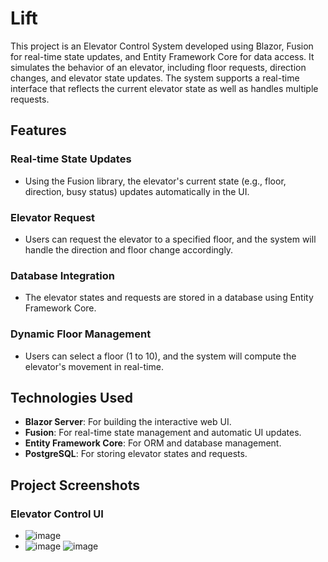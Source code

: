 # Lift

This project is an Elevator Control System developed using Blazor, Fusion for real-time state updates, and Entity Framework Core for data access. It simulates the behavior of an elevator, including floor requests, direction changes, and elevator state updates. The system supports a real-time interface that reflects the current elevator state as well as handles multiple requests.

## Features

### Real-time State Updates
- Using the Fusion library, the elevator's current state (e.g., floor, direction, busy status) updates automatically in the UI.

### Elevator Request
- Users can request the elevator to a specified floor, and the system will handle the direction and floor change accordingly.

### Database Integration
- The elevator states and requests are stored in a database using Entity Framework Core.

### Dynamic Floor Management
- Users can select a floor (1 to 10), and the system will compute the elevator's movement in real-time.

## Technologies Used

- **Blazor Server**: For building the interactive web UI.
- **Fusion**: For real-time state management and automatic UI updates.
- **Entity Framework Core**: For ORM and database management.
- **PostgreSQL**: For storing elevator states and requests.

## Project Screenshots

### Elevator Control UI
- ![image](https://github.com/user-attachments/assets/9c320a34-e75a-41bb-95e4-860019f6c2d4)
- ![image](https://github.com/user-attachments/assets/6d4ccd11-8a23-4cfa-9d53-f902f83a99d0)
![image](https://github.com/user-attachments/assets/608f6c7e-586f-458e-9c3c-f8ee6df51c35)

